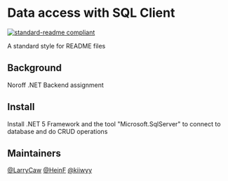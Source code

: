 # Data access with SQL Client

[![standard-readme compliant](https://img.shields.io/badge/readme%20style-standard-brightgreen.svg?style=flat-square)](https://github.com/RichardLitt/standard-readme)

A standard style for README files

## Background

Noroff .NET Backend assignment

## Install

Install .NET 5 Framework and the tool "Microsoft.SqlServer" to connect to database and do CRUD operations

## Maintainers

[@LarryCaw](https://github.com/LarryCaw)
[@HeinF](https://github.com/HeinF)
[@kiiwyy](https://github.com/kiiwyy)
